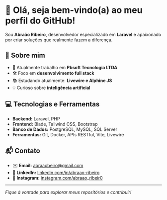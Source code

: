 # 👋 Olá, seja bem-vindo(a) ao meu perfil do GitHub!

Sou **Abraão Ribeiro**, desenvolvedor especializado em **Laravel** e apaixonado por criar soluções que realmente fazem a diferença.

## 🚀 Sobre mim

- 🎯 Atualmente trabalho em **Pbsoft Tecnologia LTDA**
- 🛠️ Foco em **desenvolvimento full stack**
- 📚 Estudando atualmente: **Livewire e Alphine JS**
- 💡 Curioso sobre **inteligência artificial**

## 💻 Tecnologias e Ferramentas

- **Backend:** Laravel, PHP
- **Frontend:** Blade, Tailwind CSS, Bootstrap
- **Banco de Dados:** PostgreSQL, MySQL, SQL Server
- **Ferramentas:** Git, Docker, APIs RESTful, Vite, Livewire

## 📬 Contato

- ✉️ **Email:** abraaobeiro@gmail.com
- 💼 **LinkedIn:** [linkedin.com/in/abraao-ribeiro](https://www.linkedin.com/in/abraao-ribeiro/)
- 🚀 **Instagram:** [instagram.com/abraao_ribeir0](https://www.instagram.com/abraao_ribeir0/)

---

_Fique à vontade para explorar meus repositórios e contribuir!_
